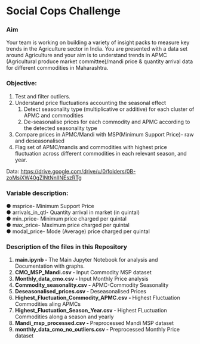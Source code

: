 # Social Cops Challenge

<h3>Aim</h3>
Your team is working on building a variety of insight packs to measure key trends in the Agriculture sector in India. You are presented with a data set around Agriculture and your aim is to understand trends in APMC (Agricultural produce market committee)/mandi price & quantity arrival data for different commodities in Maharashtra.

<h3>Objective:</h3>
<ol>
<li>Test and filter outliers.</li>

<li>Understand price fluctuations accounting the seasonal effect
<ol><li>Detect seasonality type (multiplicative or additive) for each cluster of APMC and commodities</li>
<li>De-seasonalise prices for each commodity and APMC according to the detected seasonality type</li></ol>
</li>

<li>Compare prices in APMC/Mandi with MSP(Minimum Support Price)- raw and deseasonalised</li>

<li>Flag set of APMC/mandis and commodities with highest price fluctuation across different commodities in each relevant season, and year.</li>
</ol>

Data: https://drive.google.com/drive/u/0/folders/0B-zoMsiXW40gZlNtNnlINEszRTg

<h3>Variable description:</h3>
●	msprice- Minimum Support Price<br>
●	arrivals_in_qtl- Quantity arrival in market (in quintal)<br>
●	min_price- Minimum price charged per quintal<br>
●	max_price- Maximum price charged per quintal<br>
●	modal_price- Mode (Average) price charged per quintal<br>

<h3>Description of the files in this Repository</h3>
<ol>
  <li><strong>main.ipynb - </strong>The Main Jupyter Notebook for analysis and Documentation with graphs.</li>
  <li><strong>CMO_MSP_Mandi.csv - </strong>Input Commodity MSP dataset</li>
  <li><strong>Monthly_data_cmo.csv - </strong>Input Monthly Price analysis</li>
  <li><strong>Commodity_seasonality.csv - </strong>APMC-Commodity Seasonality</li>
  <li><strong>Deseasonalised_prices.csv - </strong>Deseasonalised Prices</li>
  <li><strong>Highest_Fluctuation_Commodity_APMC.csv - </strong>Highest Fluctuation Commodities aling APMCs</li>
  <li><strong>Highest_Fluctuation_Season_Year.csv - </strong>Highest FLuctuation Commodities along a season and yearly</li>
  <li><strong>Mandi_msp_processed.csv - </strong>Preprocessed Mandi MSP dataset</li>
  <li><strong>monthly_data_cmo_no_outliers.csv - </strong>Preprocessed Monthly Price dataset</li>
</ol>
